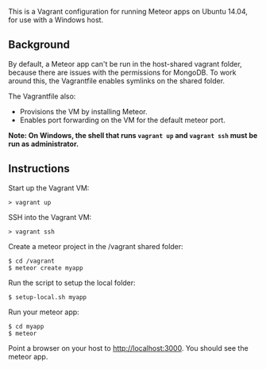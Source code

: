This is a Vagrant configuration for running Meteor apps on Ubuntu 14.04, for use with a Windows host.

## Background

By default, a Meteor app can't be run in the host-shared vagrant folder, because there are issues with the permissions for MongoDB. To work around this, the Vagrantfile enables symlinks on the shared folder.

The Vagrantfile also:
- Provisions the VM by installing Meteor.
- Enables port forwarding on the VM for the default meteor port.

**Note: On Windows, the shell that runs `vagrant up` and `vagrant ssh` must be run as administrator.**

## Instructions

Start up the Vagrant VM:

```
> vagrant up
```

SSH into the Vagrant VM:

```
> vagrant ssh
```

Create a meteor project in the /vagrant shared folder:

```
$ cd /vagrant
$ meteor create myapp
```

Run the script to setup the local folder:

```
$ setup-local.sh myapp 
```

Run your meteor app:

```
$ cd myapp
$ meteor
```

Point a browser on your host to [http://localhost:3000](http://localhost:3000). You should see the meteor app.